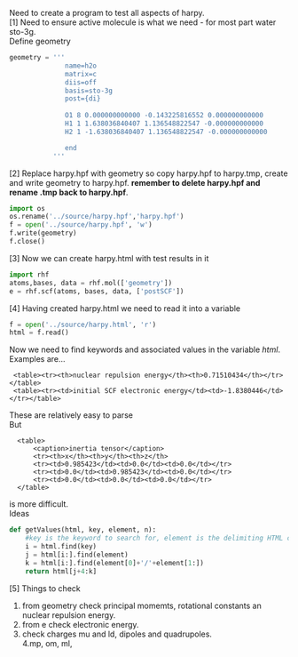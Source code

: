 Need to create a program to test all aspects of harpy.</br>
[1] Need to ensure active molecule is what we need - for most part water sto-3g.\
Define geometry
```python
geometry = '''
              name=h2o
              matrix=c
              diis=off
              basis=sto-3g
              post={di}
              
              O1 8 0.000000000000 -0.143225816552 0.000000000000
              H1 1 1.638036840407 1.136548822547 -0.000000000000
              H2 1 -1.638036840407 1.136548822547 -0.000000000000

              end
           '''
 ```
 

[2] Replace harpy.hpf with geometry so copy harpy.hpf to harpy.tmp, create and write geometry to harpy.hpf. **remember to delete harpy.hpf and rename .tmp back to harpy.hpf**.</br>
```python
import os
os.rename('../source/harpy.hpf','harpy.hpf')
f = open('../source/harpy.hpf', 'w')
f.write(geometry)
f.close()
```
[3] Now we can create harpy.html with test results in it</br>
```python
import rhf
atoms,bases, data = rhf.mol(['geometry'])
e = rhf.scf(atoms, bases, data, ['postSCF'])
```
[4] Having created harpy.html we need to read it into a variable
```python
f = open('../source/harpy.html', 'r')
html = f.read()
```
Now we need to find keywords and associated values in the variable *html*. Examples are... </br>

     <table><tr><th>nuclear repulsion energy</th><th>0.71510434</th></tr></table>
     <table><tr><td>initial SCF electronic energy</td><td>-1.8380446</td></tr></table> 
     
These are relatively easy to parse</br>
But 

	  <table>
		  <caption>inertia tensor</caption>
		  <tr><th>x</th><th>y</th><th>z</th>
		  <tr><td>0.985423</td><td>0.0</td><td>0.0</td></tr>
		  <tr><td>0.0</td><td>0.985423</td><td>0.0</td></tr>
		  <tr><td>0.0</td><td>0.0</td><td>0.0</td></tr>
	  </table>
is more difficult.</br>
Ideas
```python
def getValues(html, key, element, n):
    #key is the keyword to search for, element is the delimiting HTML code and n is the number of values
    i = html.find(key)
    j = html[i:].find(element)
    k = html[i:].find(element[0]+'/'+element[1:])
    return html[j+4:k]
```    
[5] Things to check</br>
1. from geometry check principal momemts, rotational constants an nuclear repulsion energy.</br>
2. from e check electronic energy.</br>
3. check charges mu and ld, dipoles and quadrupoles.</br>
4.mp, om, ml, 




